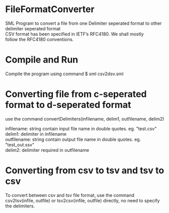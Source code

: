 # FileFormatConverter
SML Program to convert a file from one Delimiter seperated format to other delimiter seperated format</br>
CSV format has been specified in IETF’s RFC4180. We shall mostly</br>
follow the RFC4180 conventions.

# Compile and Run
Compile the program using command $ sml csv2dsv.sml</br>

# Converting file from c-seperated format to d-seperated format
use the command convertDelimiters(infilename, delim1, outfilename, delim2)</br>

infilename: string contain input file name in double quotes. eg. "test.csv"</br>
delim1: delimiter in infilename</br>
outfilename: string contain output file name in double quotes. eg. "test_out.ssv"</br>
delim2: delimiter required in outfilename</br>

# Converting from csv to tsv and tsv to csv
To convert between csv and tsv file format, use the command </br>
csv2tsv(infile, outfile) or tsv2csv(infile, outfile) directly, no need to specify the delimiters.
